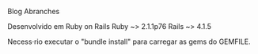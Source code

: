 Blog Abranches

Desenvolvido em Ruby on Rails
Ruby ~> 2.1.1p76
Rails ~> 4.1.5

Necess·rio executar o "bundle install" para carregar as gems do GEMFILE.
